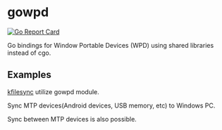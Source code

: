 # gowpd

[![Go Report Card](https://goreportcard.com/badge/github.com/tobwithu/gowpd)](https://goreportcard.com/report/github.com/tobwithu/gowpd)

 Go bindings for Window Portable Devices (WPD) using shared libraries instead of cgo.

## Examples

 [kfilesync](./_example/kfilesync) utilize gowpd module.

 Sync MTP devices(Android devices, USB memory, etc) to Windows PC.

 Sync between MTP devices is also possible.